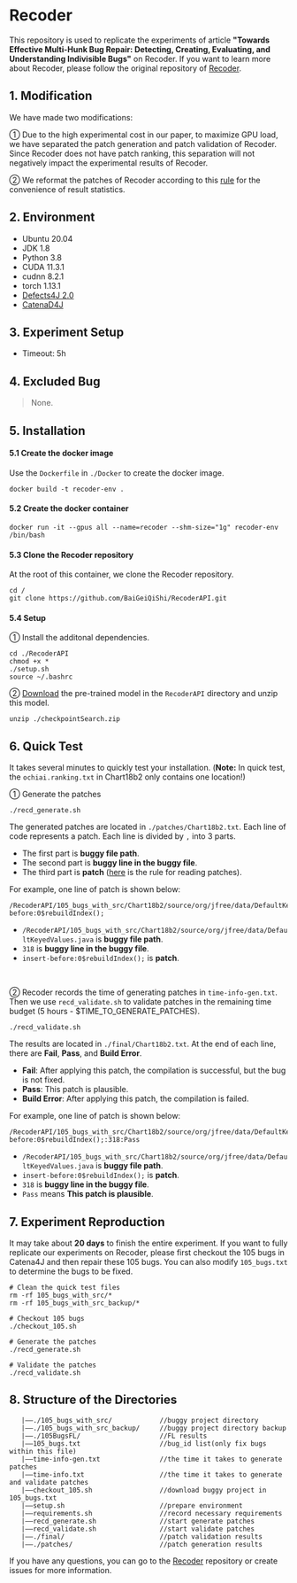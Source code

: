 # Recoder
This repository is used to replicate the experiments of article **"Towards Effective Multi-Hunk Bug Repair: Detecting, Creating, Evaluating, and Understanding Indivisible Bugs"** on Recoder. If you want to learn more about Recoder, please follow the original repository of [Recoder](https://github.com/pkuzqh/Recoder.git).

## 1. Modification
We have made two modifications:

① Due to the high experimental cost in our paper, to maximize GPU load, we have separated the patch generation and patch validation of Recoder. Since Recoder does not have patch ranking, this separation will not negatively impact the experimental results of Recoder.

② We reformat the patches of Recoder according to this [rule](rules.md) for the convenience of result statistics.

## 2. Environment

- Ubuntu 20.04
- JDK 1.8
- Python 3.8
- CUDA 11.3.1
- cudnn 8.2.1
- torch 1.13.1
- [Defects4J 2.0](https://github.com/rjust/defects4j)
- [CatenaD4J](https://github.com/universetraveller/CatenaD4J.git)


## 3. Experiment Setup
- Timeout: 5h


## 4. Excluded Bug
> None.


## 5. Installation
#### 5.1 Create the docker image
Use the `Dockerfile` in `./Docker` to create the docker image.
```shell
docker build -t recoder-env .
```

#### 5.2 Create the docker container
```shell
docker run -it --gpus all --name=recoder --shm-size="1g" recoder-env /bin/bash
 ```

#### 5.3 Clone the Recoder repository
At the root of this container, we clone the Recoder repository.

```shell
cd /
git clone https://github.com/BaiGeiQiShi/RecoderAPI.git
```

#### 5.4 Setup
① Install the additonal dependencies.
```shell
cd ./RecoderAPI
chmod +x *
./setup.sh
source ~/.bashrc
```
② [Download](https://drive.google.com/file/d/1XWyx-uPOnV0tEIMaWTkAd3yaaxYD-sbh/view?usp=drive_link) the pre-trained model in the `RecoderAPI` directory and unzip this model.
```shell
unzip ./checkpointSearch.zip
```


## 6. Quick Test
It takes several minutes to quickly test your installation. (**Note:** In quick test, the `ochiai.ranking.txt` in Chart18b2 only contains one location!)

① Generate the patches
```
./recd_generate.sh
```

The generated patches are located in `./patches/Chart18b2.txt`. Each line of code represents a patch. Each line is divided by `,` into 3 parts. 
- The first part is **buggy file path**.
- The second part is **buggy line in the buggy file**.
- The third part is **patch** ([here](rules.md) is the rule for reading patches).

For example, one line of patch is shown below:
```
/RecoderAPI/105_bugs_with_src/Chart18b2/source/org/jfree/data/DefaultKeyedValues.java,318,insert-before:0$rebuildIndex();
```
- `/RecoderAPI/105_bugs_with_src/Chart18b2/source/org/jfree/data/DefaultKeyedValues.java` is **buggy file path**.
- `318` is **buggy line in the buggy file**.
- `insert-before:0$rebuildIndex();` is **patch**.

<br>

② Recoder records the time of generating patches in `time-info-gen.txt`. Then we use `recd_validate.sh` to validate patches in the remaining time budget (5 hours - $TIME_TO_GENERATE_PATCHES).
```
./recd_validate.sh
```

The results are located in `./final/Chart18b2.txt`. At the end of each line, there are **Fail**, **Pass**, and **Build Error**.
- **Fail**: After applying this patch, the compilation is successful, but the bug is not fixed.
- **Pass**: This patch is plausible.
- **Build Error**: After applying this patch, the compilation is failed.

For example, one line of patch is shown below:
```
/RecoderAPI/105_bugs_with_src/Chart18b2/source/org/jfree/data/DefaultKeyedValues.java:insert-before:0$rebuildIndex();:318:Pass
```
- `/RecoderAPI/105_bugs_with_src/Chart18b2/source/org/jfree/data/DefaultKeyedValues.java` is **buggy file path**.
- `insert-before:0$rebuildIndex();` is **patch**.
- `318` is **buggy line in the buggy file**.
- `Pass` means **This patch is plausible**.

## 7. Experiment Reproduction
It may take about **20 days** to finish the entire experiment. If you want to fully replicate our experiments on Recoder, please first checkout the 105 bugs in Catena4J and then repair these 105 bugs. You can also modify `105_bugs.txt` to determine the bugs to be fixed.
```
# Clean the quick test files
rm -rf 105_bugs_with_src/*
rm -rf 105_bugs_with_src_backup/*

# Checkout 105 bugs
./checkout_105.sh

# Generate the patches
./recd_generate.sh

# Validate the patches
./recd_validate.sh
```

## 8. Structure of the Directories
```
   |——./105_bugs_with_src/            //buggy project directory
   |——./105_bugs_with_src_backup/     //buggy project directory backup
   |——./105BugsFL/                    //FL results
   |——105_bugs.txt                    //bug_id list(only fix bugs within this file)
   |——time-info-gen.txt               //the time it takes to generate patches
   |——time-info.txt                   //the time it takes to generate and validate patches
   |——checkout_105.sh                 //download buggy project in 105_bugs.txt
   |——setup.sh                        //prepare environment
   |——requirements.sh                 //record necessary requirements
   |——recd_generate.sh                //start generate patches
   |——recd_validate.sh                //start validate patches
   |——./final/                        //patch validation results
   |——./patches/                      //patch generation results
```

If you have any questions, you can go to the [Recoder](https://github.com/pkuzqh/Recoder.git) repository or create issues for more information.
